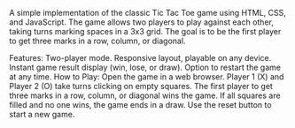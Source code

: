 A simple implementation of the classic Tic Tac Toe game using HTML, CSS, and JavaScript. The game allows two players to play against each other, taking turns marking spaces in a 3x3 grid. The goal is to be the first player to get three marks in a row, column, or diagonal.

Features:
Two-player mode.
Responsive layout, playable on any device.
Instant game result display (win, lose, or draw).
Option to restart the game at any time.
How to Play:
Open the game in a web browser.
Player 1 (X) and Player 2 (O) take turns clicking on empty squares.
The first player to get three marks in a row, column, or diagonal wins the game.
If all squares are filled and no one wins, the game ends in a draw.
Use the reset button to start a new game.
